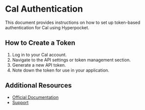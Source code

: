 # Cal Authentication

This document provides instructions on how to set up token-based authentication for Cal using Hyperpocket.

## How to Create a Token

1. Log in to your Cal account.
2. Navigate to the API settings or token management section.
3. Generate a new API token.
4. Note down the token for use in your application.

## Additional Resources

- [Official Documentation](https://docs.cal.com)
- [Support](https://support.cal.com) 